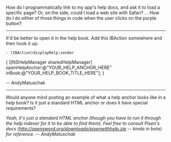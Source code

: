 

How do I programmatically link to my app's help docs, and ask it to load a specific page? Or, on the side, could I load a web site with Safari? ... How do I do either of those things in code when the user clicks on the purple button?

----

It'd be better to open it in the help book. Add this IBAction somewhere and then hook it up:

    - (IBAction)displayHelp:sender
{
    [[NSHelpManager sharedHelpManager] openHelpAnchor:@"YOUR_HELP_ANCHOR_HERE" inBook:@"YOUR_HELP_BOOK_TITLE_HERE"];
}


-- AndyMatuschak

----

Would anyone mind posting an example of what a help anchor looks like in a help book? Is it just a standard HTML anchor or does it have special requirements?

*Yeah, it's just a standard HTML anchor (though you have to run it through the help indexer for it to be able to find them). Feel free to consult Pixen's docs (http://opensword.org/downloads/pixenwithhelp.zip -- kinda in beta) for reference. -- AndyMatuschak*
